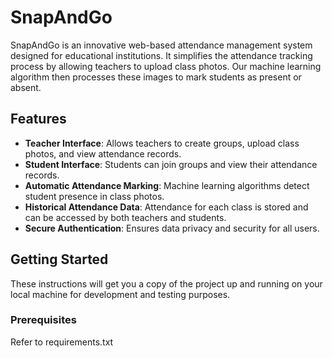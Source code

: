# SnapAndGo

SnapAndGo is an innovative web-based attendance management system designed for educational institutions. It simplifies the attendance tracking process by allowing teachers to upload class photos. Our machine learning algorithm then processes these images to mark students as present or absent.

## Features

- **Teacher Interface**: Allows teachers to create groups, upload class photos, and view attendance records.
- **Student Interface**: Students can join groups and view their attendance records.
- **Automatic Attendance Marking**: Machine learning algorithms detect student presence in class photos.
- **Historical Attendance Data**: Attendance for each class is stored and can be accessed by both teachers and students.
- **Secure Authentication**: Ensures data privacy and security for all users.

## Getting Started

These instructions will get you a copy of the project up and running on your local machine for development and testing purposes.

### Prerequisites

Refer to requirements.txt

